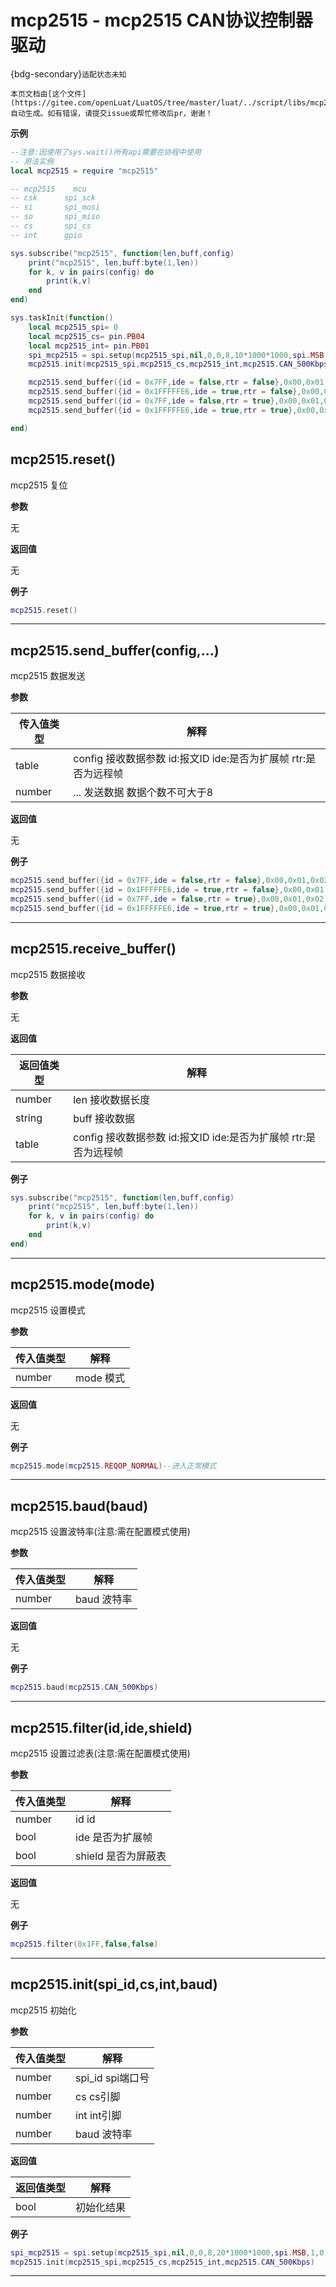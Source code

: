 # mcp2515 - mcp2515 CAN协议控制器驱动

{bdg-secondary}`适配状态未知`

```{note}
本页文档由[这个文件](https://gitee.com/openLuat/LuatOS/tree/master/luat/../script/libs/mcp2515/mcp2515.lua)自动生成。如有错误，请提交issue或帮忙修改后pr，谢谢！
```


**示例**

```lua
--注意:因使用了sys.wait()所有api需要在协程中使用
-- 用法实例
local mcp2515 = require "mcp2515"

-- mcp2515    mcu
-- csk      spi_sck
-- si       spi_mosi
-- so       spi_miso
-- cs       spi_cs
-- int      gpio

sys.subscribe("mcp2515", function(len,buff,config)
    print("mcp2515", len,buff:byte(1,len))
    for k, v in pairs(config) do
        print(k,v)
    end
end)

sys.taskInit(function()
    local mcp2515_spi= 0
    local mcp2515_cs= pin.PB04
    local mcp2515_int= pin.PB01
    spi_mcp2515 = spi.setup(mcp2515_spi,nil,0,0,8,10*1000*1000,spi.MSB,1,0)
    mcp2515.init(mcp2515_spi,mcp2515_cs,mcp2515_int,mcp2515.CAN_500Kbps)

    mcp2515.send_buffer({id = 0x7FF,ide = false,rtr = false},0x00,0x01,0x02,0x03,0x04,0x05,0x06,0x07)--标准帧,数据帧
    mcp2515.send_buffer({id = 0x1FFFFFE6,ide = true,rtr = false},0x00,0x01,0x02,0x03,0x04,0x05,0x06,0x07)--扩展帧,数据帧
    mcp2515.send_buffer({id = 0x7FF,ide = false,rtr = true},0x00,0x01,0x02,0x03,0x04,0x05,0x06,0x07)--标准帧,远程帧
    mcp2515.send_buffer({id = 0x1FFFFFE6,ide = true,rtr = true},0x00,0x01,0x02,0x03,0x04,0x05,0x06,0x07)--扩展帧,远程帧

end)

```

## mcp2515.reset()



mcp2515 复位

**参数**

无

**返回值**

无

**例子**

```lua
mcp2515.reset()

```

---

## mcp2515.send_buffer(config,...)



mcp2515 数据发送

**参数**

|传入值类型|解释|
|-|-|
|table|config 接收数据参数 id:报文ID ide:是否为扩展帧 rtr:是否为远程帧|
|number|... 发送数据 数据个数不可大于8|

**返回值**

无

**例子**

```lua
mcp2515.send_buffer({id = 0x7FF,ide = false,rtr = false},0x00,0x01,0x02,0x03,0x04,0x05,0x06,0x07)--标准帧,数据帧
mcp2515.send_buffer({id = 0x1FFFFFE6,ide = true,rtr = false},0x00,0x01,0x02,0x03,0x04,0x05,0x06,0x07)--扩展帧,数据帧
mcp2515.send_buffer({id = 0x7FF,ide = false,rtr = true},0x00,0x01,0x02,0x03,0x04,0x05,0x06,0x07)--标准帧,远程帧
mcp2515.send_buffer({id = 0x1FFFFFE6,ide = true,rtr = true},0x00,0x01,0x02,0x03,0x04,0x05,0x06,0x07)--扩展帧,远程帧

```

---

## mcp2515.receive_buffer()



mcp2515 数据接收

**参数**

无

**返回值**

|返回值类型|解释|
|-|-|
|number|len 接收数据长度|
|string|buff 接收数据|
|table|config 接收数据参数 id:报文ID ide:是否为扩展帧 rtr:是否为远程帧|

**例子**

```lua
sys.subscribe("mcp2515", function(len,buff,config)
    print("mcp2515", len,buff:byte(1,len))
    for k, v in pairs(config) do
        print(k,v)
    end
end)

```

---

## mcp2515.mode(mode)



mcp2515 设置模式

**参数**

|传入值类型|解释|
|-|-|
|number|mode     模式|

**返回值**

无

**例子**

```lua
mcp2515.mode(mcp2515.REQOP_NORMAL)--进入正常模式

```

---

## mcp2515.baud(baud)



mcp2515 设置波特率(注意:需在配置模式使用)

**参数**

|传入值类型|解释|
|-|-|
|number|baud     波特率|

**返回值**

无

**例子**

```lua
mcp2515.baud(mcp2515.CAN_500Kbps)

```

---

## mcp2515.filter(id,ide,shield)



mcp2515 设置过滤表(注意:需在配置模式使用)

**参数**

|传入值类型|解释|
|-|-|
|number|id     id|
|bool|ide     是否为扩展帧|
|bool|shield     是否为屏蔽表|

**返回值**

无

**例子**

```lua
mcp2515.filter(0x1FF,false,false)

```

---

## mcp2515.init(spi_id,cs,int,baud)



mcp2515 初始化

**参数**

|传入值类型|解释|
|-|-|
|number|spi_id spi端口号|
|number|cs      cs引脚|
|number|int     int引脚|
|number|baud     波特率|

**返回值**

|返回值类型|解释|
|-|-|
|bool|初始化结果|

**例子**

```lua
spi_mcp2515 = spi.setup(mcp2515_spi,nil,0,0,8,20*1000*1000,spi.MSB,1,0)
mcp2515.init(mcp2515_spi,mcp2515_cs,mcp2515_int,mcp2515.CAN_500Kbps)

```

---

